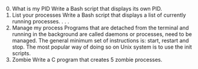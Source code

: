 0. What is my PID
Write a Bash script that displays its own PID.
1. List your processes
Write a Bash script that displays a list of currently running processes.
.
.
.
10. Manage my process
Programs that are detached from the terminal and running in the background are called daemons or processes, need to be managed. The general minimum set of instructions is: start, restart and stop. The most popular way of doing so on Unix system is to use the init scripts.
11. Zombie
Write a C program that creates 5 zombie processes.
